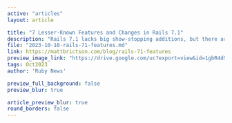 ```yaml
---
active: "articles"
layout: article

title: "7 Lesser-Known Features and Changes in Rails 7.1"
description: "Rails 7.1 lacks big show-stopping additions, but there are still many improvements to the developer experience that are worth checking out."
file: "2023-10-10-rails-71-features.md"
link: https://mattbrictson.com/blog/rails-71-features
preview_image_link: "https://drive.google.com/uc?export=view&id=1gbR4dSYaT3hWslaJ5liAJPAmqhMLKXqA"
tags: Oct2023
author: 'Ruby News'

preview_full_background: false
preview_blur: true

article_preview_blur: true
round_borders: false
---
```

